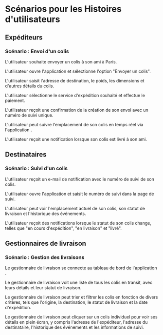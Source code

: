 # Scénarios pour les Histoires d'utilisateurs #

## Expéditeurs ##

### Scénario  : Envoi d'un colis ###

L'utilisateur souhaite envoyer un colis à son ami à Paris.

L'utilisateur ouvre l'application  et sélectionne l'option "Envoyer un colis".

L'utilisateur saisit l'adresse de destination, le poids, les dimensions et d'autres détails du colis.

L'utilisateur sélectionne le service d'expédition souhaité et effectue le paiement.

L'utilisateur reçoit une confirmation de la création de son envoi avec un numéro de suivi unique.

L'utilisateur peut suivre l'emplacement de son colis en temps réel via l'application .

L'utilisateur reçoit une notification lorsque son colis est livré à son ami.


## Destinataires ##

### Scénario  : Suivi d'un colis ###

L'utilisateur reçoit un e-mail de notification avec le numéro de suivi de son colis.

L'utilisateur ouvre l'application et saisit le numéro de suivi dans la page de suivi.

L'utilisateur peut voir l'emplacement actuel de son colis, son statut de livraison et l'historique des événements.

L'utilisateur reçoit des notifications lorsque le statut de son colis change, telles que "en cours d'expédition", "en livraison" et "livré".


## Gestionnaires de livraison ##

### Scénario  : Gestion des livraisons  ###

Le gestionnaire de livraison se connecte au tableau de bord de l'application .

Le gestionnaire de livraison voit une liste de tous les colis en transit, avec leurs détails et leur statut de livraison.

Le gestionnaire de livraison peut trier et filtrer les colis en fonction de divers critères, tels que l'origine, la destination, le statut de livraison et la date d'expédition.

Le gestionnaire de livraison peut cliquer sur un colis individuel pour voir ses détails en plein écran, y compris l'adresse de l'expéditeur, l'adresse du destinataire, l'historique des événements et les informations de suivi.
